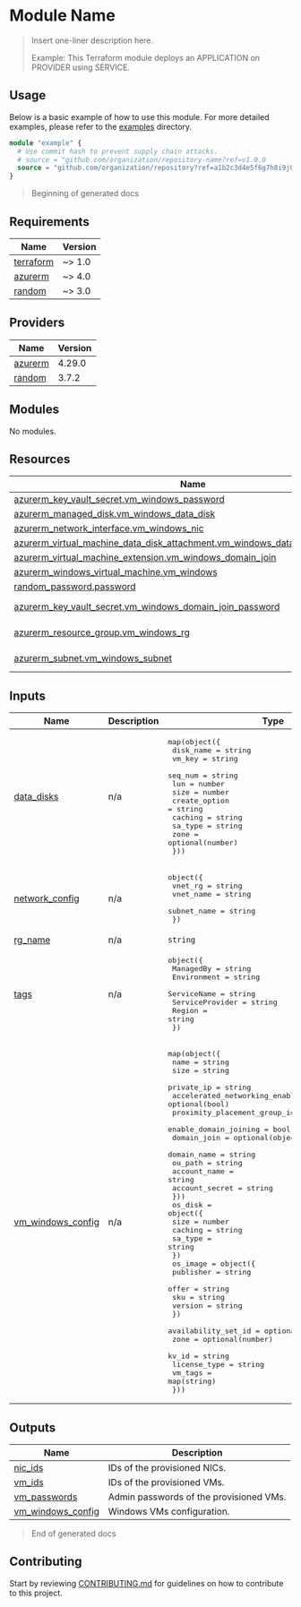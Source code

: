 # Module Name

> Insert one-liner description here.
>
> Example: This Terraform module deploys an APPLICATION on PROVIDER using SERVICE.

## Usage

Below is a basic example of how to use this module. For more detailed examples, please refer to the [examples](./examples) directory.

```terraform
module "example" {
  # Use commit hash to prevent supply chain attacks.
  # source = "github.com/organization/repository-name?ref=v1.0.0
  source = "github.com/organization/repository?ref=a1b2c3d4e5f6g7h8i9j0k1l2m3n4o5p6q7r8s9t0"
}
```

> Beginning of generated docs

<!-- BEGIN_TF_DOCS -->
## Requirements

| Name | Version |
|------|---------|
| <a name="requirement_terraform"></a> [terraform](#requirement\_terraform) | ~> 1.0 |
| <a name="requirement_azurerm"></a> [azurerm](#requirement\_azurerm) | ~> 4.0 |
| <a name="requirement_random"></a> [random](#requirement\_random) | ~> 3.0 |

## Providers

| Name | Version |
|------|---------|
| <a name="provider_azurerm"></a> [azurerm](#provider\_azurerm) | 4.29.0 |
| <a name="provider_random"></a> [random](#provider\_random) | 3.7.2 |

## Modules

No modules.

## Resources

| Name | Type |
|------|------|
| [azurerm_key_vault_secret.vm_windows_password](https://registry.terraform.io/providers/hashicorp/azurerm/latest/docs/resources/key_vault_secret) | resource |
| [azurerm_managed_disk.vm_windows_data_disk](https://registry.terraform.io/providers/hashicorp/azurerm/latest/docs/resources/managed_disk) | resource |
| [azurerm_network_interface.vm_windows_nic](https://registry.terraform.io/providers/hashicorp/azurerm/latest/docs/resources/network_interface) | resource |
| [azurerm_virtual_machine_data_disk_attachment.vm_windows_data_disks_attachment](https://registry.terraform.io/providers/hashicorp/azurerm/latest/docs/resources/virtual_machine_data_disk_attachment) | resource |
| [azurerm_virtual_machine_extension.vm_windows_domain_join](https://registry.terraform.io/providers/hashicorp/azurerm/latest/docs/resources/virtual_machine_extension) | resource |
| [azurerm_windows_virtual_machine.vm_windows](https://registry.terraform.io/providers/hashicorp/azurerm/latest/docs/resources/windows_virtual_machine) | resource |
| [random_password.password](https://registry.terraform.io/providers/hashicorp/random/latest/docs/resources/password) | resource |
| [azurerm_key_vault_secret.vm_windows_domain_join_password](https://registry.terraform.io/providers/hashicorp/azurerm/latest/docs/data-sources/key_vault_secret) | data source |
| [azurerm_resource_group.vm_windows_rg](https://registry.terraform.io/providers/hashicorp/azurerm/latest/docs/data-sources/resource_group) | data source |
| [azurerm_subnet.vm_windows_subnet](https://registry.terraform.io/providers/hashicorp/azurerm/latest/docs/data-sources/subnet) | data source |

## Inputs

| Name | Description | Type | Default | Required |
|------|-------------|------|---------|:--------:|
| <a name="input_data_disks"></a> [data\_disks](#input\_data\_disks) | n/a | <pre>map(object({<br/>    disk_name     = string<br/>    vm_key        = string<br/>    seq_num       = string<br/>    lun           = number<br/>    size          = number<br/>    create_option = string<br/>    caching       = string<br/>    sa_type       = string<br/>    zone          = optional(number)<br/>  }))</pre> | n/a | yes |
| <a name="input_network_config"></a> [network\_config](#input\_network\_config) | n/a | <pre>object({<br/>    vnet_rg     = string<br/>    vnet_name   = string<br/>    subnet_name = string<br/>  })</pre> | n/a | yes |
| <a name="input_rg_name"></a> [rg\_name](#input\_rg\_name) | n/a | `string` | n/a | yes |
| <a name="input_tags"></a> [tags](#input\_tags) | n/a | <pre>object({<br/>    ManagedBy       = string<br/>    Environment     = string<br/>    ServiceName     = string<br/>    ServiceProvider = string<br/>    Region          = string<br/>  })</pre> | n/a | yes |
| <a name="input_vm_windows_config"></a> [vm\_windows\_config](#input\_vm\_windows\_config) | n/a | <pre>map(object({<br/>    name                           = string<br/>    size                           = string<br/>    private_ip                     = string<br/>    accelerated_networking_enabled = optional(bool)<br/>    proximity_placement_group_id   = optional(string)<br/>    enable_domain_joining          = bool<br/>    domain_join = optional(object({<br/>      domain_name    = string<br/>      ou_path        = string<br/>      account_name   = string<br/>      account_secret = string<br/>    }))<br/>    os_disk = object({<br/>      size    = number<br/>      caching = string<br/>      sa_type = string<br/>    })<br/>    os_image = object({<br/>      publisher = string<br/>      offer     = string<br/>      sku       = string<br/>      version   = string<br/>    })<br/>    availability_set_id = optional(string)<br/>    zone                = optional(number)<br/>    kv_id               = string<br/>    license_type        = string<br/>    vm_tags             = map(string)<br/>  }))</pre> | n/a | yes |

## Outputs

| Name | Description |
|------|-------------|
| <a name="output_nic_ids"></a> [nic\_ids](#output\_nic\_ids) | IDs of the provisioned NICs. |
| <a name="output_vm_ids"></a> [vm\_ids](#output\_vm\_ids) | IDs of the provisioned VMs. |
| <a name="output_vm_passwords"></a> [vm\_passwords](#output\_vm\_passwords) | Admin passwords of the provisioned VMs. |
| <a name="output_vm_windows_config"></a> [vm\_windows\_config](#output\_vm\_windows\_config) | Windows VMs configuration. |
<!-- END_TF_DOCS -->

> End of generated docs

## Contributing
Start by reviewing [CONTRIBUTING.md](./docs/CONTRIBUTING.md) for guidelines on how to contribute to this project.

